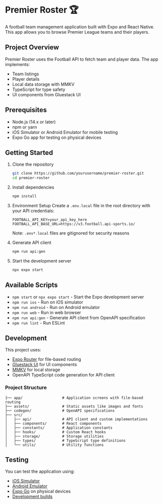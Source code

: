# Premier Roster 🏆

A football team management application built with Expo and React Native. This app allows you to browse Premier League teams and their players.

## Project Overview

Premier Roster uses the Football API to fetch team and player data. The app implements:
- Team listings
- Player details
- Local data storage with MMKV
- TypeScript for type safety
- UI components from Gluestack UI

## Prerequisites

- Node.js (14.x or later)
- npm or yarn
- iOS Simulator or Android Emulator for mobile testing
- Expo Go app for testing on physical devices

## Getting Started

1. Clone the repository
   ```bash
   git clone https://github.com/yourusername/premier-roster.git
   cd premier-roster
   ```

2. Install dependencies
   ```bash
   npm install
   ```

3. Environment Setup
   Create a `.env.local` file in the root directory with your API credentials:
   ```
   FOOTBALL_API_KEY=your_api_key_here
   FOOTBALL_API_BASE_URL=https://v3.football.api-sports.io/
   ```
   Note: `.env*.local` files are gitignored for security reasons

4. Generate API client
   ```bash
   npm run api:gen
   ```

5. Start the development server
   ```bash
   npx expo start
   ```

## Available Scripts

- `npm start` or `npx expo start` - Start the Expo development server
- `npm run ios` - Run on iOS simulator
- `npm run android` - Run on Android emulator
- `npm run web` - Run in web browser
- `npm run api:gen` - Generate API client from OpenAPI specification
- `npm run lint` - Run ESLint

## Development

This project uses:
- [Expo Router](https://docs.expo.dev/router/introduction) for file-based routing
- [Gluestack UI](https://gluestack.io/) for UI components
- [MMKV](https://github.com/mrousavy/react-native-mmkv) for local storage
- OpenAPI TypeScript code generation for API client

### Project Structure
```
├── app/                  # Application screens with file-based routing
├── assets/               # Static assets like images and fonts
├── codegen/              # OpenAPI specifications
├── src/
│   ├── api/              # API client and custom implementations
│   ├── components/       # React components 
│   ├── constants/        # Application constants
│   ├── hooks/            # Custom React hooks
│   ├── storage/          # Storage utilities
│   ├── types/            # TypeScript type definitions
│   └── utils/            # Utility functions
```

## Testing

You can test the application using:
- [iOS Simulator](https://docs.expo.dev/workflow/ios-simulator/)
- [Android Emulator](https://docs.expo.dev/workflow/android-studio-emulator/)
- [Expo Go](https://expo.dev/go) on physical devices
- [Development builds](https://docs.expo.dev/develop/development-builds/introduction/)
